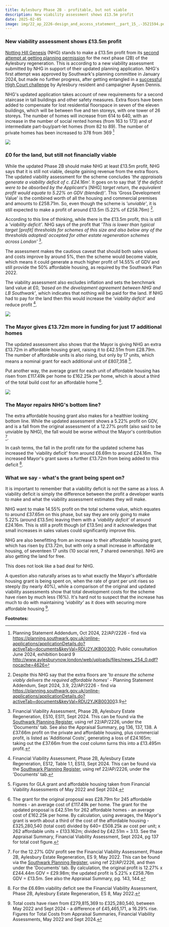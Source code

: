 ```yaml
---
title: Aylesbury Phase 2B - profitable, but not viable
description: New viability assessment shows £13.5m profit
date: 2025-02-05
image: img/22_ap_2226-design_and_access_statement__part_15_.-3521594.pdf-adobe-acrobat-reader-64-bit-09_11_2024-16_32_16.png
---
```


### New viability assessment shows £13.5m profit

[Notting Hill Genesis](https://nhg.org.uk) (NHG) stands to make a £13.5m profit from its [second attempt at getting planning permission](https://www.35percent.org/posts/aylesbury-phase-2b-notting-hill-genesis-try-again/) for the next phase (2B) of the Aylesbury regeneration.  This is according to a new viability assessment submitted by NHG in support of their updated planning application.  NHG's first attempt was approved by Southwark's planning committee in January 2024, but made no further progress, after getting entangled in a [successful High Court challenge](https://www.35percent.org/posts/ayllesbury-planning-decision-quashed/) by Aylesbury resident and campaigner Aysen Dennis.

NHG's updated application takes account of new requirements for a second staircase in tall buildings and other safety measures.  Extra floors have been added to compensate for lost residential floorspace in seven of the eleven buildings, which will be between five and ten storeys, with one tower of 26 storeys.  The number of homes will increase from 614 to 640, with an increase in the number of social rented homes (from 163 to 173) and of intermediate part-buy/part-let homes (from 82 to 89). The number of private homes has been increased to 378 from 369 [^1]

![](https://35percent.org/img/exhibition_boards_150624.pdf-adobe-acrobat-reader-64-bit-11_11_2024-09_52_45.png)

### £0 for the land, but still not financially viable

While the updated Phase 2B should make NHG at least £13.5m profit, NHG says that it is still not viable, despite gaining revenue from the extra floors.  The  updated viability assessment for the scheme concludes *'the appraisals generate a viability deficit of c. £24.16m'.*  It goes on to say that *'if the deficit were to be absorbed by the Applicant's* \[NHG] *target return, the equivalent profit would equate to 5.22% on GDV (blended)'*.  This 'Gross Development Value' is the combined worth of all the housing and commercial premises and amounts to £258.71m.  So, even though the scheme is *'unviable'*, it is still expected to make a profit of around £13.5m (5.22% of £258.76m) [^2].

According to this line of thinking, while there is the £13.5m profit, this is still a *'viability deficit'*.  NHG says of the profit that *'This is lower than typical target [profit] thresholds for schemes of this size and also below any of the thresholds adopted/ accepted for other estate regeneration schemes across London'* [^3].

The assessment makes the cautious caveat that should both sales values and costs improve by around 5%, then the scheme would become viable, which means it could generate a much higher profit of 14.55% of GDV and still provide the 50% affordable housing, as required by the Southwark Plan 2022. 

The viability assessment also excludes inflation and sets the benchmark land value at £0, *'based on the development agreement between NHG and LB Southwark'*, which indicates that nothing will be paid for the land.  If NHG had to pay for the land then this would increase the *'viability deficit'* and reduce profit [^4].

![](https://35percent.org/img/image_excerpt_financial_viability_assessment_sept_2024.png)

### The Mayor gives £13.72m more in funding for just 17 additional homes

The updated assessment also shows that the Mayor is giving NHG an extra £13.72m in affordable housing grant, raising it to £42.51m from £28.79m.  The number of affordable units is also rising, but only by 17 units, which means a nominal grant for each additional unit of £807,358 [^5].

Put another way, the average grant for each unit of affordable housing has risen from £117.49k per home to £162.25k per home, which is about a third of the total build cost for an affordable home [^6].

![](https://35percent.org/img/image_financial_viability_assessments_gla_ah_grants_310125.png)

### The Mayor repairs NHG's bottom line?

The extra affordable housing grant also makes for a healthier looking bottom line.  While the updated assessment shows a 5.22% profit on GDV, and is a fall from the original assessment of a 12.27% profit (also said to be unviable by NHG), the fall would be worse without the Mayor's contribution [^7].

In cash terms, the fall in the profit rate for the updated scheme has increased the 'viability deficit' from around £6.69m to around £24.16m.  The increased Mayor's grant saves a further £13.72m from being added to this deficit [^8].

### What we say - what's the grant being spent on?

It is important to remember that a viability deficit is not the same as a loss.  A viability deficit is simply the difference between the profit a developer wants to make and what the viability assessment estimates they will make.

NHG want to make 14.55% profit on the total scheme value, which equates to around £37.65m on this phase, but say they are only going to make 5.22% (around £13.5m) leaving them with a _'viability deficit'_ of around £24.16m.  This is still a profit though (of £13.5m) and it acknowledges that small increases in sales values could significantly improve this. 

NHG are also benefitting from an increase to their affordable housing grant, which has risen by £13.72m, but with only a small increase in affordable housing, of seventeen 17 units (10 social rent, 7 shared ownership).  NHG are also getting the land for free. 

This does not look like a bad deal for NHG.  

A question also naturally arises as to what exactly the Mayor's affordable housing grant is being spent on, when the rate of grant per unit rises so steeply (by nearly 40%), while a comparison of the original and updated viability assessments show that total development costs for the scheme have risen by much less (16%).  It's hard not to suspect that the increase has much to do with maintaining _'viability'_ as it does with securing more affordable housing [^9].

__Footnotes:__

[^1]:  Planning Statement Addendum, Oct 2024, 22/AP/2226 - find via <https://planning.southwark.gov.uk/online-applications/applicationDetails.do?activeTab=documents&keyVal=RDU2YJKB00300>; Public consultation June 2024, exhibition board 9 <http://www.aylesburynow.london/web/uploads/files/news_254_0.pdf?nocache=4626>

[^2]: Despite this NHG say that the extra floors are *'to ensure the scheme viably delivers the required affordable homes' -* Planning Statement Addendum, Sept 2024, 3.9, 22/AP/2226 - find via <https://planning.southwark.gov.uk/online-applications/applicationDetails.do?activeTab=documents&keyVal=RDU2YJKB00300>3.9

[^3]: Financial Viability Assessment, Phase 2B, Aylesbury Estate Regeneration, ES10, ES11, Sept 2024. This can be found via the [Southwark Planning Register](https://planning.southwark.gov.uk/online-applications/), using ref 22/AP/2226, under the 'Documents' tab.   See also the Appraisal Summary, pg 136, 137, 138.  A £37.66m profit on the private and affordable housing, plus commercial profit, is listed as 'Additional Costs', generating a loss of £24.165m; taking out the £37.66m from the cost column turns this into a £13.495m profit.

[^4]: Financial Viability Assessment, Phase 2B, Aylesbury Estate Regeneration, ES12, Table 1.1, ES13, Sept 2024. This can be found via the [Southwark Planning Register](https://planning.southwark.gov.uk/online-applications/), using ref 22/AP/2226, under the 'Documents' tab.

[^5]: Figures for GLA grant and affordable housing taken from Financial Viability Assessments of May 2022 and Sept 2024.

[^6]: The grant for the original proposal was £28.79m for 245 affordable homes - an average cost of £117.49k per home.  The grant for the updated proposal is £42.51m for 262 affordable homes - an average cost of £162.25k per home.   By calculation, using averages, the Mayor's grant is worth about a third of the cost of the affordable housing - £325,280,540 (total cost) divided by 640= £508.25k av cost per unit; x 262 affordable units = £133.162m; divided by £42.51m = 3.13.  See the Appraisal Summary, Financial Viability Assessment, Sept 2024, pg 137 for total cost figure. 

[^7]: For the 12.27% GDV profit see the Financial Viability Assessment, Phase 2B, Aylesbury Estate Regeneration, ES 9, May 2022. This can be found via the [Southwark Planning Register](https://planning.southwark.gov.uk/online-applications/), using ref 22/AP/2226, and then under the 'Documents' tab.  By calculation, the original profit is 12.27% x £244.44m GDV = £29.98m; the updated profit is 5.22% x £258.76m GDV = £13.5m.  See also the Appraisal Summary, pg. 143, 144.

[^8]: For the £6.69m viability deficit see the Financial Viability Assessment, Phase 2B, Aylesbury Estate Regeneration, ES 8, May 2022.

[^9]: Total costs have risen from £279,815,369 to £325,280,540, between May 2022 and Sept 2024 - a difference of £45,465,171, a 16.29% rise.  Figures for Total Costs from Appraisal Summaries,  Financial Viability Assessments, May 2022 and Sept 2024.